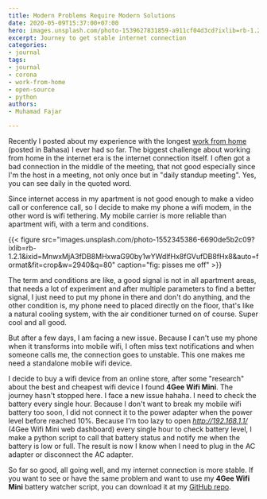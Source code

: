 ```yaml
---
title: Modern Problems Require Modern Solutions
date: 2020-05-09T15:37:00+07:00
hero: images.unsplash.com/photo-1539627831859-a911cf04d3cd?ixlib=rb-1.2.1&ixid=MnwxMjA3fDB8MHxwaG90by1wYWdlfHx8fGVufDB8fHx8&auto=format&fit=crop&w=2942&q=80
excerpt: Journey to get stable internet connection
categories:
- journal
tags:
- journal
- corona
- work-from-home
- open-source
- python
authors:
- Muhamad Fajar

---
```

Recently I posted about my experience with the longest [work from home](https://www.muhfajar.blog/id/kerja-dari-rumah/) (posted in Bahasa) I ever had so far. The biggest challenge about working from home in the internet era is the internet connection itself. I often got a bad connection in the middle of the meeting, that not good especially since I'm the host in a meeting, not only once but in "daily standup meeting". Yes, you can see daily in the quoted word.

Since internet access in my apartment is not good enough to make a video call or conference call, so I decide to make my phone a wifi modem, in the other word is wifi tethering. My mobile carrier is more reliable than apartment wifi, with a term and conditions.

{{< figure src="images.unsplash.com/photo-1552345386-6690de5b2c09?ixlib=rb-1.2.1&ixid=MnwxMjA3fDB8MHxwaG90by1wYWdlfHx8fGVufDB8fHx8&auto=format&fit=crop&w=2940&q=80" caption="fig: pisses me off" >}}

The term and conditions are like, a good signal is not in all apartment areas, that needs a lot of experiment and after multiple parameters to find a better signal, I just need to put my phone in there and don't do anything, and the other condition is, my phone need to placed directly on the floor, that's like a  natural cooling system, with the air conditioner turned on of course. Super cool and all good.

But after a few days, I am facing a new issue. Because I can't use my phone when it transforms into mobile wifi, I often miss text notifications and when someone calls me, the connection goes to unstable. This one makes me need a standalone mobile wifi device.

I decide to buy a wifi device from an online store, after some "research" about the best and cheapest wifi device I found **4Gee Wifi Mini**. The journey hasn't stopped here. I face a new issue hahaha. I need to check the battery every single hour. Because I don't want to break my mobile wifi battery too soon, I did not connect it to the power adapter when the power level before reached 10%. Because I'm too lazy to open _http://192.168.1.1/_ (4Gee Wifi Mini web dashboard) every single hour to check battery level, I make a python script to call that battery status and notify me when the battery is low or full. The result is now I know when I need to plug in the AC adapter or disconnect the AC adapter.

So far so good, all going well, and my internet connection is more stable. If you want to see or have the same problem and want to use my **4Gee Wifi Mini** battery watcher script, you can download it at my [GitHub repo](https://github.com/muhfajar/4gee-wifi-battery-watcher).
